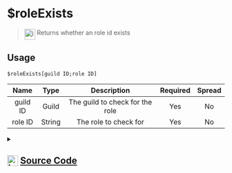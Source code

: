 # $roleExists
> <img align="top" src="https://upload.wikimedia.org/wikipedia/commons/thumb/e/e4/Infobox_info_icon.svg/160px-Infobox_info_icon.svg.png?20150409153300" alt="image" width="25" height="auto"> Returns whether an role id exists
## Usage
```
$roleExists[guild ID;role ID]
```
| Name | Type | Description | Required | Spread
| :---: | :---: | :---: | :---: | :---: |
guild ID | Guild | The guild to check for the role | Yes | No
role ID | String | The role to check for | Yes | No
<details>
<summary>
    
## <img align="top" src="https://cdn4.iconfinder.com/data/icons/iconsimple-logotypes/512/github-512.png" alt="image" width="25" height="auto">  [Source Code](https://github.com/tryforge/ForgeScript-V2/blob/main/src/native/roleExists.ts)
    
</summary>
    
```ts
import noop from "../functions/noop"
import { ArgType, CompiledFunction, NativeFunction, Return } from "../structures"

export default new NativeFunction({
    name: "$roleExists",
    version: "1.0.0",
    description: "Returns whether an role id exists",
    unwrap: true,
    brackets: true,
    args: [ 
        {
            name: "guild ID",
            description: "The guild to check for the role",
            type: ArgType.Guild,
            rest: false,
            required: true
        },
        {
            name: "role ID",
            description: "The role to check for",
            rest: false,
            required: true,
            type: ArgType.String
        }
    ],
    async execute(ctx, [ guild, id ]) {
        return Return.success(
            CompiledFunction.IdRegex.test(id) &&
            guild.roles.cache.has(id)
        )
    },
})
```
    
</details>